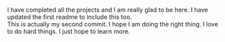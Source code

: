 I have completed all the projects and I am really glad to be here. I have updated the first readme to include this too.  
This is actually my second commit. I hope I am doing the right thing. I love to do hard things. I just hope to learn more. 

